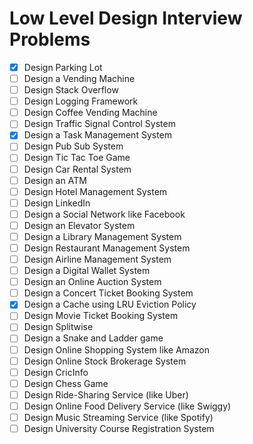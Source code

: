 # Low Level Design Interview Problems
- [x] Design Parking Lot
- [ ] Design a Vending Machine
- [ ] Design Stack Overflow
- [ ] Design Logging Framework
- [ ] Design Coffee Vending Machine
- [ ] Design Traffic Signal Control System
- [x] Design a Task Management System
- [ ] Design Pub Sub System
- [ ] Design Tic Tac Toe Game
- [ ] Design Car Rental System
- [ ] Design an ATM
- [ ] Design Hotel Management System
- [ ] Design LinkedIn
- [ ] Design a Social Network like Facebook
- [ ] Design an Elevator System
- [ ] Design a Library Management System
- [ ] Design Restaurant Management System
- [ ] Design Airline Management System
- [ ] Design a Digital Wallet System
- [ ] Design an Online Auction System
- [ ] Design a Concert Ticket Booking System
- [x] Design a Cache using LRU Eviction Policy
- [ ] Design Movie Ticket Booking System
- [ ] Design Splitwise
- [ ] Design a Snake and Ladder game
- [ ] Design Online Shopping System like Amazon
- [ ] Design Online Stock Brokerage System
- [ ] Design CricInfo
- [ ] Design Chess Game
- [ ] Design Ride-Sharing Service (like Uber)
- [ ] Design Online Food Delivery Service (like Swiggy)
- [ ] Design Music Streaming Service (like Spotify)
- [ ] Design University Course Registration System